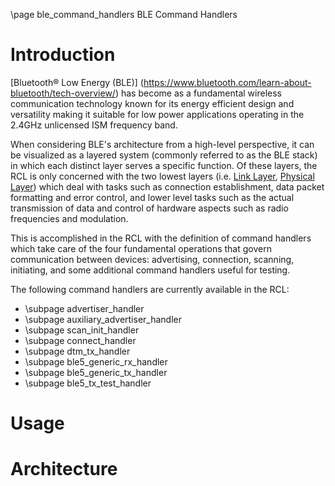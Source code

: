 \page ble_command_handlers BLE Command Handlers

# Introduction

[Bluetooth&reg; Low Energy (BLE)] (https://www.bluetooth.com/learn-about-bluetooth/tech-overview/) has become as a fundamental wireless communication technology known for its energy efficient design and versatility making it suitable for low power applications operating in the 2.4GHz unlicensed ISM frequency band.

When considering BLE's architecture from a high-level perspective, it can be visualized as a layered system (commonly referred to as the BLE stack) in which each distinct layer serves a specific function. Of these layers, the RCL is only concerned with the two lowest layers (i.e. [Link Layer](rcl_glossary.html##link-layer), [Physical Layer](rcl_glossary.html##phy-layer)) which deal with tasks such as connection establishment, data packet formatting and error control, and lower level tasks such as the actual transmission of data and control of hardware aspects such as radio frequencies and modulation.

This is accomplished in the RCL with the definition of command handlers which take care of the four fundamental operations that govern communication between devices: advertising, connection, scanning, initiating, and some additional command handlers useful for testing.

The following command handlers are currently available in the RCL:

- \subpage advertiser_handler
- \subpage auxiliary_advertiser_handler
- \subpage scan_init_handler
- \subpage connect_handler
- \subpage dtm_tx_handler
- \subpage ble5_generic_rx_handler
- \subpage ble5_generic_tx_handler
- \subpage ble5_tx_test_handler

# Usage

# Architecture
